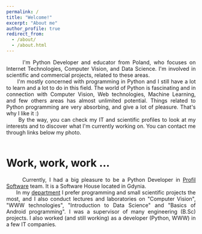 ```yaml
---
permalink: /
title: "Welcome!"
excerpt: "About me"
author_profile: true
redirect_from: 
  - /about/
  - /about.html
---
```



<div style="text-align: justify">&nbsp;&nbsp;&nbsp;&nbsp;&nbsp;&nbsp;I'm Python Developer and educator from Poland, who focuses on Internet Technologies, Computer Vision, and Data Science. I'm involved in scientific and commercial projects, related to these areas.</div>
 
<div style="text-align: justify">&nbsp;&nbsp;&nbsp;&nbsp;&nbsp;&nbsp;I'm mostly concerned with programming in Python and I still have a lot to learn and a lot to do in this field. The world of Python is fascinating and in connection with Computer Vision, Web technologies, Machine Learning, and few others areas has almost unlimited potential. Things related to Python programming are very absorbing, and give a lot of pleasure. That's why I like it :)</div>

<div style="text-align: justify">&nbsp;&nbsp;&nbsp;&nbsp;&nbsp;&nbsp;By the way, you can check my IT and scientific profiles to look at my interests and to discover what I'm currently working on. You can contact me through links below my photo.</div><br>

Work, work, work ...
======
<div style="text-align: justify">&nbsp;&nbsp;&nbsp;&nbsp;&nbsp;&nbsp;Currently, I had a big pleasure to be a Python Developer in <a href="https://profil-software.com/">Profil Software</a> team. It is a Software House located in Gdynia.</div>

<div style="text-align: justify">&nbsp;&nbsp;&nbsp;&nbsp;&nbsp;&nbsp;In my <a href="https://informatyka.amw.gdynia.pl/2/">department</a> I prefer programming and small scientific projects the most, and I also conduct lectures and laboratories on "Computer Vision", "WWW technologies", "Introduction to Data Science" and "Basics of Android programming". I was a supervisor of many engineering (B.Sc) projects. I also worked (and still working) as a developer (Python, WWW) in a few IT companies. </div>


